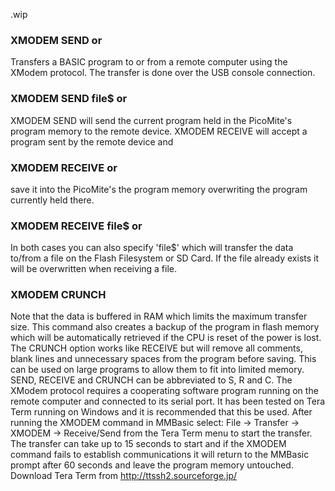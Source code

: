 .wip


### XMODEM SEND or

Transfers a BASIC program to or from a remote computer using the XModem protocol. The transfer is done over the USB console connection.

### XMODEM SEND file$ or

XMODEM SEND will send the current program held in the PicoMite's program memory to the remote device. XMODEM RECEIVE will accept a program sent by the remote device and

### XMODEM RECEIVE or

save it into the PicoMite's the program memory overwriting the program currently held there.

### XMODEM RECEIVE file$ or

In both cases you can also specify 'file$' which will transfer the data to/from a file on the Flash Filesystem or SD Card. If the file already exists it will be overwritten when receiving a file.

### XMODEM CRUNCH

Note that the data is buffered in RAM which limits the maximum transfer size. This command also creates a backup of the program in flash memory which will be automatically retrieved if the CPU is reset of the power is lost. The CRUNCH option works like RECEIVE but will remove all comments, blank lines and unnecessary spaces from the program before saving. This can be used on large programs to allow them to fit into limited memory. SEND, RECEIVE and CRUNCH can be abbreviated to S, R and C. The XModem protocol requires a cooperating software program running on the remote computer and connected to its serial port. It has been tested on Tera Term running on Windows and it is recommended that this be used. After running the XMODEM command in MMBasic select: File -> Transfer -> XMODEM -> Receive/Send from the Tera Term menu to start the transfer. The transfer can take up to 15 seconds to start and if the XMODEM command fails to establish communications it will return to the MMBasic prompt after 60 seconds and leave the program memory untouched. Download Tera Term from http://ttssh2.sourceforge.jp/